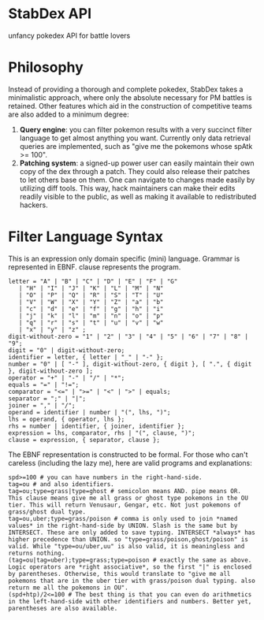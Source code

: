 # StabDex API
unfancy pokedex API for battle lovers


# Philosophy
Instead of providing a thorough and complete pokedex, StabDex takes a minimalistic approach, where only the absolute necessary for PM battles is retained. Other features which aid in the construction of competitive teams are also added to a minimum degree:

1.  **Query engine**: you can filter pokemon results with a very succinct filter language to get almost anything you want. Currently only data retrieval queries are implemented, such as "give me the pokemons whose spAtk >= 100".
2.  **Patching system**: a signed-up power user can easily maintain their own copy of the dex through a patch. They could also release their patches to let others base on them. One can navigate to changes made easily by utilizing diff tools. This way, hack maintainers can make their edits readily visible to the public, as well as making it available to redistributed hackers.


# Filter Language Syntax
This is an expression only domain specific (mini) language. Grammar is represented in EBNF. clause represents the program.

    letter = "A" | "B" | "C" | "D" | "E" | "F" | "G"
       | "H" | "I" | "J" | "K" | "L" | "M" | "N"
       | "O" | "P" | "Q" | "R" | "S" | "T" | "U"
       | "V" | "W" | "X" | "Y" | "Z" | "a" | "b"
       | "c" | "d" | "e" | "f" | "g" | "h" | "i"
       | "j" | "k" | "l" | "m" | "n" | "o" | "p"
       | "q" | "r" | "s" | "t" | "u" | "v" | "w"
       | "x" | "y" | "z" ;
    digit-without-zero = "1" | "2" | "3" | "4" | "5" | "6" | "7" | "8" | "9";
    digit = "0" | digit-without-zero;
    identifier = letter, { letter | "_" | "-" };
    number = "0" | [ "-" ], digit-without-zero, { digit }, [ ".", { digit }, digit-without-zero ];
    operator = "+" | "-" | "/" | "*";
    equals = "=" | "!=";
    comparator = "<=" | ">=" | "<" | ">" | equals;
    separator = ";" | "|";
    joiner = "," | "/";
    operand = identifier | number | "(", lhs, ")";
    lhs = operand, { operator, lhs };
    rhs = number | identifier, { joiner, identifier };
    expression = lhs, comparator, rhs | "(", clause, ")";
    clause = expression, { separator, clause };
    
The EBNF representation is constructed to be formal. For those who can't careless (including the lazy me), here are valid programs and explanations:

    spd>=100 # you can have numbers in the right-hand-side.
    tag=ou # and also identifiers.
    tag=ou;type=grass|type=ghost # semicolon means AND. pipe means OR. This clause means give me all grass or ghost type pokemons in the OU tier. This will return Venusaur, Gengar, etc. Not just pokemons of grass/ghost dual type.
    tag=ou,uber;type=grass/poison # comma is only used to join *named values* in the right-hand-side by UNION. Slash is the same but by INTERSECT. These are only added to save typing. INTERSECT *always* has higher precedence than UNION. so "type=grass/poison,ghost/poison" is valid. While "type=ou/uber,uu" is also valid, it is meaningless and returns nothing.
    (tag=ou|tag=uber);type=grass;type=poison # exactly the same as above. Logic operators are *right associative*, so the first "|" is enclosed by parentheses. Otherwise, this would translate to "give me all pokemons that are in the uber tier with grass/poison dual typing. also return me all the pokemons in OU".
    (spd+htp)/2<=100 # The best thing is that you can even do arithmetics in the left-hand-side with other identifiers and numbers. Better yet, parentheses are also available.